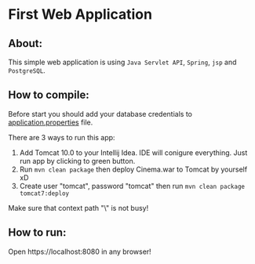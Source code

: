 # First Web Application

## About:
This simple web application is using `Java Servlet API`, `Spring`, `jsp` and `PostgreSQL`.

## How to compile:
Before start you should add your database credentials to [application.properties](ex02/Cinema/src/main/resources/application.properties) file.

There are 3 ways to run this app:
1) Add Tomcat 10.0 to your Intellij Idea. IDE will conigure everything. Just run app by clicking to green button.
2) Run `mvn clean package` then deploy Cinema.war to Tomcat by yourself xD
3) Create user "tomcat", password "tomcat" then run `mvn clean package tomcat7:deploy`

Make sure that context path "\\" is not busy!

## How to run:
Open https://localhost:8080 in any browser!
